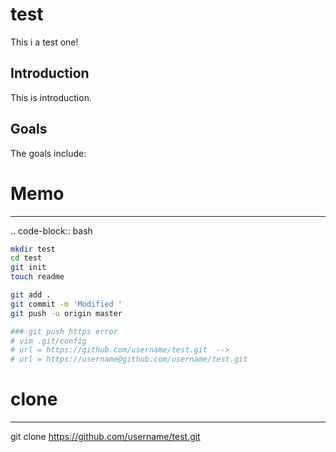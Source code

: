 test
====

This i a test one!

Introduction
------------

This is introduction.

Goals
-----

The goals include:

# Memo
-------
.. code-block:: bash
```bash
mkdir test
cd test
git init 
touch readme

git add .
git commit -m 'Modified '
git push -u origin master

### git push https error
# vim .git/config
# url = https://github.com/username/test.git  -->
# url = https://username@github.com/username/test.git
```

# clone
--------
git clone https://github.com/username/test.git

